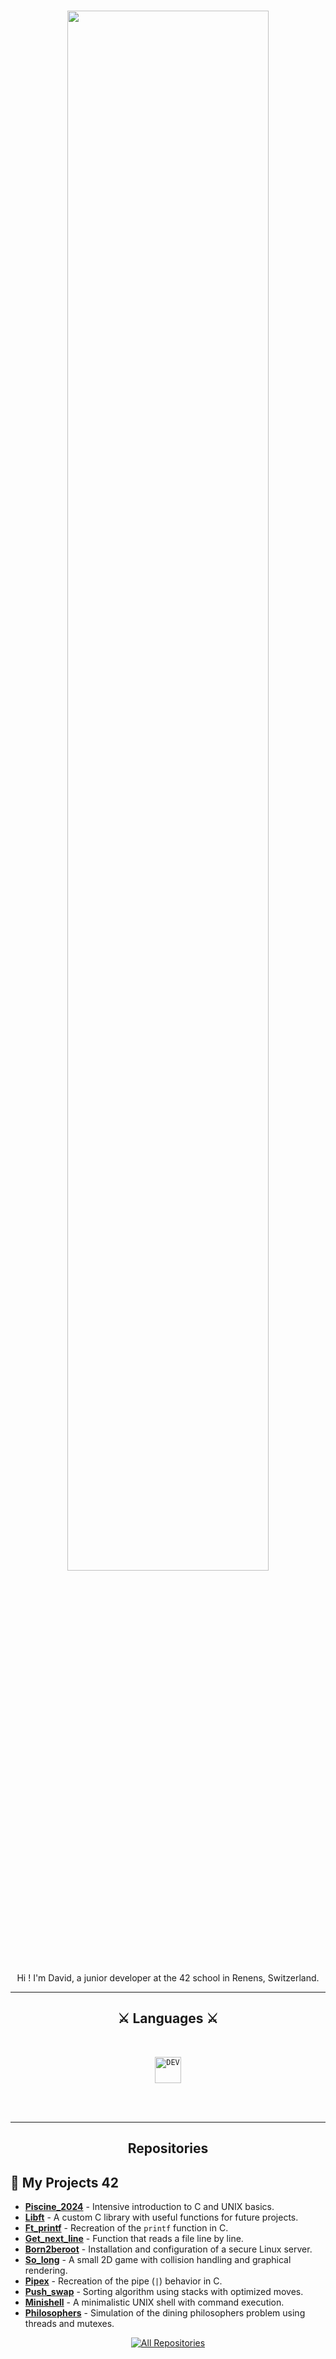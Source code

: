 <h1 align="center">
  <img src="https://static.displate.com/857x1200/displate/2022-11-27/c7689418499ccd95e71e81a67fc234e8_f4f6442cdc9cf05c9523c0bd70f1d066.jpg" width="80%">
</h1>

<p align="center"> 
Hi ! I'm David, a junior developer at the 42 school in Renens, Switzerland.
</p>

<hr>
<h2 align="center">⚔️ Languages ⚔️</h2>
<br>
<p align="center">
  <code><img title="DEV" height="42" src="https://skillicons.dev/icons?i=c"></code>
  <br>
  <br>
</p>
<br/>
<hr/>

<h2 align="center"> Repositories </h2>

## 📂 My Projects 42

- [**Piscine_2024**](https://github.com/KameCode42/Piscine_2024) - Intensive introduction to C and UNIX basics.  
- [**Libft**](https://github.com/KameCode42/libft) - A custom C library with useful functions for future projects.  
- [**Ft_printf**](https://github.com/KameCode42/printf) - Recreation of the `printf` function in C.  
- [**Get_next_line**](https://github.com/KameCode42/get_next_line) - Function that reads a file line by line.  
- [**Born2beroot**](https://github.com/KameCode42/Born2beroot) - Installation and configuration of a secure Linux server.  
- [**So_long**](https://github.com/KameCode42/so_long) - A small 2D game with collision handling and graphical rendering.  
- [**Pipex**](https://github.com/KameCode42/pipex) - Recreation of the pipe (`|`) behavior in C.  
- [**Push_swap**](https://github.com/KameCode42/push_swap) - Sorting algorithm using stacks with optimized moves.  
- [**Minishell**](https://github.com/KameCode42/minishell) - A minimalistic UNIX shell with command execution.  
- [**Philosophers**](https://github.com/KameCode42/philosophers) - Simulation of the dining philosophers problem using threads and mutexes.  

</div>

<p align="center">
  <a href="https://github.com/KameCode42?tab=repositories" target="_blank"><img alt="All Repositories" title="All Repositories" src="https://img.shields.io/badge/-All%20Repos-2962FF?style=for-the-badge&logo=koding&logoColor=white"/></a>
</p>
